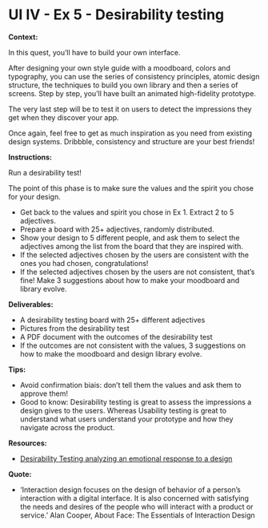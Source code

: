 # UI IV - Ex 5 - Desirability testing

**Context:** 

In this quest, you’ll have to build your own interface. 

After designing your own style guide with a moodboard, colors and typography, you can use the series of consistency principles, atomic design structure, the techniques to build you own library and then a series of screens. Step by step, you’ll have built an animated high-fidelity prototype. 

The very last step will be to test it on users to detect the impressions they get when they discover your app. 

Once again, feel free to get as much inspiration as you need from existing design systems. Dribbble, consistency and structure are your best friends!

**Instructions:** 

Run a desirability test! 

The point of this phase is to make sure the values and the spirit you chose for your design.

- Get back to the values and spirit you chose in Ex 1. Extract 2 to 5 adjectives.
- Prepare a board with 25+ adjectives, randomly distributed.
- Show your design to 5 different people, and ask them to select the adjectives among the list from the board that they are inspired with.
- If the selected adjectives chosen by the users are consistent with the ones you had chosen, congratulations!
- If the selected adjectives chosen by the users are not consistent, that’s fine! Make 3 suggestions about how to make your moodboard and library evolve.

**Deliverables:** 

- A desirability testing board with 25+ different adjectives
- Pictures from the desirability test
- A PDF document with the outcomes of the desirability test
- If the outcomes are not consistent with the values, 3 suggestions on how to make the moodboard and design library evolve.

**Tips:**

- Avoid confirmation biais: don’t tell them the values and ask them to approve them!
- Good to know: Desirability testing is great to assess the impressions a design gives to the users. Whereas Usability testing is great to understand what users understand your prototype and how they navigate across the product.

**Resources:** 

- [Desirability Testing analyzing an emotional response to a design](https://www.slideshare.net/megangrocki/desirability-testing-analyzing-emotional-response-to-a-design-11262575)

**Quote:** 

- ‘Interaction design focuses on the design of behavior of a person’s interaction with a digital interface. It is also concerned with satisfying the needs and desires of the people who will interact with a product or service.’ Alan Cooper, About Face: The Essentials of Interaction Design